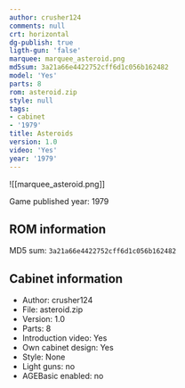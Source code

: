 ```yaml
---
author: crusher124
comments: null
crt: horizontal
dg-publish: true
ligth-gun: 'false'
marquee: marquee_asteroid.png
md5sum: 3a21a66e4422752cff6d1c056b162482
model: 'Yes'
parts: 8
rom: asteroid.zip
style: null
tags:
- cabinet
- '1979'
title: Asteroids
version: 1.0
video: 'Yes'
year: '1979'
---
```


![[marquee_asteroid.png]]

Game published year: 1979

## ROM information

MD5 sum: `3a21a66e4422752cff6d1c056b162482` 

## Cabinet information

- Author: crusher124
- File: asteroid.zip
- Version: 1.0
- Parts: 8
- Introduction video: Yes
- Own cabinet design: Yes
- Style: None
- Light guns: no
- AGEBasic enabled: no

